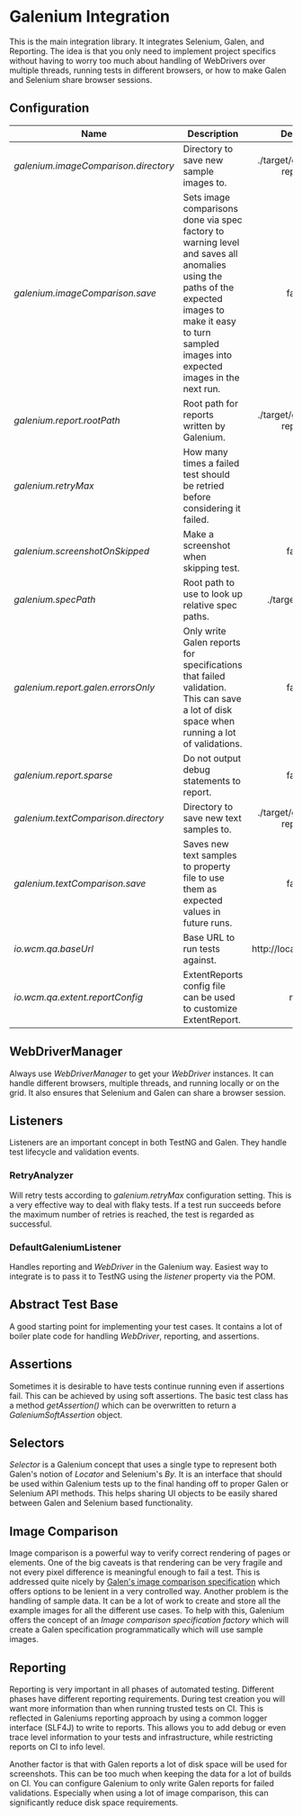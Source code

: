 Galenium Integration
====================

This is the main integration library. It integrates Selenium, Galen, and Reporting. The idea is that you only need to implement project specifics without having to worry too much about handling of WebDrivers over multiple threads, running tests in different browsers, or how to make Galen and Selenium share browser sessions.

## Configuration

| Name | Description | Default |
| ---- | ----------- |:-------:|
| *galenium.imageComparison.directory* | Directory to save new sample images to. | ./target/galenium-reports |
| *galenium.imageComparison.save* | Sets image comparisons done via spec factory to warning level and saves all anomalies using the paths of the expected images to make it easy to turn sampled images into expected images in the next run. | false |
| *galenium.report.rootPath* | Root path for reports written by Galenium. | ./target/galenium-reports |
| *galenium.retryMax* | How many times a failed test should be retried before considering it failed. | 2 |
| *galenium.screenshotOnSkipped* | Make a screenshot when skipping test. | false |
| *galenium.specPath* | Root path to use to look up relative spec paths. | ./target/specs |
| *galenium.report.galen.errorsOnly* | Only write Galen reports for specifications that failed validation. This can save a lot of disk space when running a lot of validations.  | false |
| *galenium.report.sparse* | Do not output debug statements to report. | false |
| *galenium.textComparison.directory* | Directory to save new text samples to. | ./target/galenium-reports |
| *galenium.textComparison.save* | Saves new text samples to property file to use them as expected values in future runs. | false |
| *io.wcm.qa.baseUrl* | Base URL to run tests against. | http://localhost:4502 |
| *io.wcm.qa.extent.reportConfig* | ExtentReports config file can be used to customize ExtentReport. | null |

## WebDriverManager

Always use *WebDriverManager* to get your *WebDriver* instances. It can handle different browsers, multiple threads, and running locally or on the grid. It also ensures that Selenium and Galen can share a browser session.

## Listeners

Listeners are an important concept in both TestNG and Galen. They handle test lifecycle and validation events.

### RetryAnalyzer

Will retry tests according to *galenium.retryMax* configuration setting. This is a very effective way to deal with flaky tests. If a test run succeeds before the maximum number of retries is reached, the test is regarded as successful. 

### DefaultGaleniumListener

Handles reporting and *WebDriver* in the Galenium way. Easiest way to integrate is to pass it to TestNG using the *listener* property via the POM.

## Abstract Test Base

A good starting point for implementing your test cases. It contains a lot of boiler plate code for handling *WebDriver*, reporting, and assertions.

## Assertions

Sometimes it is desirable to have tests continue running even if assertions fail. This can be achieved by using soft assertions. The basic test class has a method *getAssertion()* which can be overwritten to return a *GaleniumSoftAssertion* object.

## Selectors

*Selector* is a Galenium concept that uses a single type to represent both Galen's notion of *Locator* and Selenium's *By*. It is an interface that should be used within Galenium tests up to the final handing off to proper Galen or Selenium API methods. This helps sharing UI objects to be easily shared between Galen and Selenium based functionality.

## Image Comparison

Image comparison is a powerful way to verify correct rendering of pages or elements. One of the big caveats is that rendering can be very fragile and not every pixel difference is meaningful enough to fail a test. This is addressed quite nicely by [Galen's image comparison specification](http://galenframework.com/docs/reference-galen-spec-language-guide/#Image) which offers options to be lenient in a very controlled way. Another problem is the handling of sample data. It can be a lot of work to create and store all the example images for all the different use cases. To help with this, Galenium offers the concept of an _Image comparison specification factory_ which will create a Galen specification programmatically which will use sample images. 

## Reporting

Reporting is very important in all phases of automated testing. Different phases have different reporting requirements. During test creation you will want more information than when running trusted tests on CI. This is reflected in Galeniums reporting approach by using a common logger interface (SLF4J) to write to reports. This allows you to add debug or even trace level information to your tests and infrastructure, while restricting reports on CI to info level. 

Another factor is that with Galen reports a lot of disk space will be used for screenshots. This can be too much when keeping the data for a lot of builds on CI. You can configure Galenium to only write Galen reports for failed validations. Especially when using a lot of image comparison, this can significantly reduce disk space requirements.
